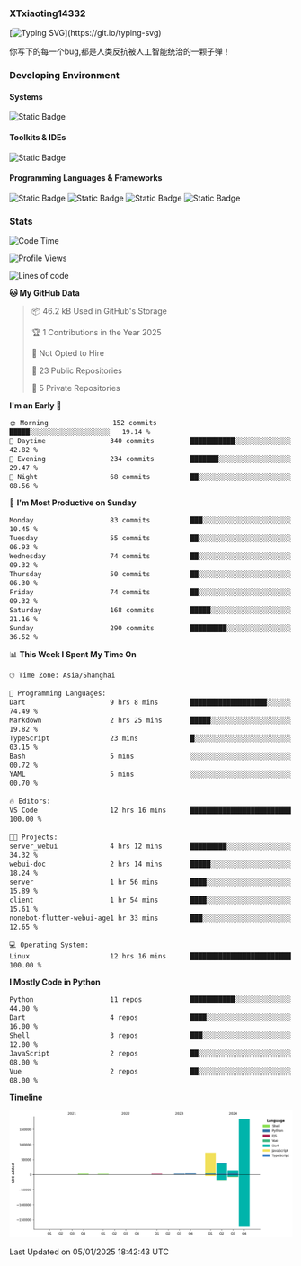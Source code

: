### XTxiaoting14332

[![Typing SVG](https://readme-typing-svg.herokuapp.com?font=JetBrians+Mono&pause=1000&random=false&width=435&lines=Hello+World!)](https://git.io/typing-svg)

你写下的每一个bug,都是人类反抗被人工智能统治的一颗子弹！

### Developing Environment

#### Systems

![Static Badge](https://img.shields.io/badge/Ubuntu-%20?style=flat-square&logo=ubuntu&logoColor=white&color=E34F26)

#### Toolkits & IDEs

![Static Badge](https://img.shields.io/badge/Visual%20Studio%20Code-%20?style=flat-square&logo=visualstudiocode&logoColor=white&color=blue)

#### Programming Languages & Frameworks

![Static Badge](https://img.shields.io/badge/Dart-%20?style=flat-square&logo=dart&logoColor=white&color=0175C2)
![Static Badge](https://img.shields.io/badge/Flutter-%20?style=flat-square&logo=flutter&logoColor=white&color=02569B)
![Static Badge](https://img.shields.io/badge/Python-%20?style=flat-square&logo=python&logoColor=white&color=E7A781)
![Static Badge](https://img.shields.io/badge/Bash%20Shell-%20?style=flat-square&logo=shell&logoColor=white&color=49D868)

### Stats

<!--START_SECTION:waka-->
![Code Time](http://img.shields.io/badge/Code%20Time-245%20hrs%2052%20mins-blue)

![Profile Views](http://img.shields.io/badge/Profile%20Views-0-blue)

![Lines of code](https://img.shields.io/badge/From%20Hello%20World%20I%27ve%20Written-317.7%20thousand%20lines%20of%20code-blue)

**🐱 My GitHub Data** 

> 📦 46.2 kB Used in GitHub's Storage 
 > 
> 🏆 1 Contributions in the Year 2025
 > 
> 🚫 Not Opted to Hire
 > 
> 📜 23 Public Repositories 
 > 
> 🔑 5 Private Repositories 
 > 
**I'm an Early 🐤** 

```text
🌞 Morning                152 commits         █████░░░░░░░░░░░░░░░░░░░░   19.14 % 
🌆 Daytime                340 commits         ███████████░░░░░░░░░░░░░░   42.82 % 
🌃 Evening                234 commits         ███████░░░░░░░░░░░░░░░░░░   29.47 % 
🌙 Night                  68 commits          ██░░░░░░░░░░░░░░░░░░░░░░░   08.56 % 
```
📅 **I'm Most Productive on Sunday** 

```text
Monday                   83 commits          ███░░░░░░░░░░░░░░░░░░░░░░   10.45 % 
Tuesday                  55 commits          ██░░░░░░░░░░░░░░░░░░░░░░░   06.93 % 
Wednesday                74 commits          ██░░░░░░░░░░░░░░░░░░░░░░░   09.32 % 
Thursday                 50 commits          ██░░░░░░░░░░░░░░░░░░░░░░░   06.30 % 
Friday                   74 commits          ██░░░░░░░░░░░░░░░░░░░░░░░   09.32 % 
Saturday                 168 commits         █████░░░░░░░░░░░░░░░░░░░░   21.16 % 
Sunday                   290 commits         █████████░░░░░░░░░░░░░░░░   36.52 % 
```


📊 **This Week I Spent My Time On** 

```text
🕑︎ Time Zone: Asia/Shanghai

💬 Programming Languages: 
Dart                     9 hrs 8 mins        ███████████████████░░░░░░   74.49 % 
Markdown                 2 hrs 25 mins       █████░░░░░░░░░░░░░░░░░░░░   19.82 % 
TypeScript               23 mins             █░░░░░░░░░░░░░░░░░░░░░░░░   03.15 % 
Bash                     5 mins              ░░░░░░░░░░░░░░░░░░░░░░░░░   00.72 % 
YAML                     5 mins              ░░░░░░░░░░░░░░░░░░░░░░░░░   00.70 % 

🔥 Editors: 
VS Code                  12 hrs 16 mins      █████████████████████████   100.00 % 

🐱‍💻 Projects: 
server_webui             4 hrs 12 mins       █████████░░░░░░░░░░░░░░░░   34.32 % 
webui-doc                2 hrs 14 mins       █████░░░░░░░░░░░░░░░░░░░░   18.24 % 
server                   1 hr 56 mins        ████░░░░░░░░░░░░░░░░░░░░░   15.89 % 
client                   1 hr 54 mins        ████░░░░░░░░░░░░░░░░░░░░░   15.61 % 
nonebot-flutter-webui-age1 hr 33 mins        ███░░░░░░░░░░░░░░░░░░░░░░   12.65 % 

💻 Operating System: 
Linux                    12 hrs 16 mins      █████████████████████████   100.00 % 
```

**I Mostly Code in Python** 

```text
Python                   11 repos            ███████████░░░░░░░░░░░░░░   44.00 % 
Dart                     4 repos             ████░░░░░░░░░░░░░░░░░░░░░   16.00 % 
Shell                    3 repos             ███░░░░░░░░░░░░░░░░░░░░░░   12.00 % 
JavaScript               2 repos             ██░░░░░░░░░░░░░░░░░░░░░░░   08.00 % 
Vue                      2 repos             ██░░░░░░░░░░░░░░░░░░░░░░░   08.00 % 
```



**Timeline**

![Lines of Code chart](https://raw.githubusercontent.com/XTxiaoting14332/XTxiaoting14332/main/assets/bar_graph.png)


 Last Updated on 05/01/2025 18:42:43 UTC
<!--END_SECTION:waka-->